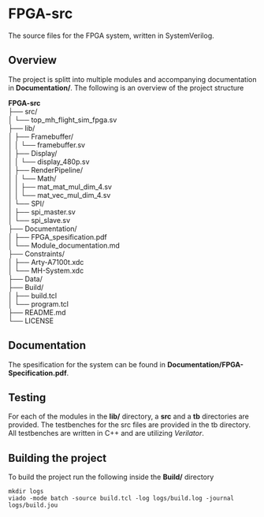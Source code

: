 # FPGA-src
The source files for the FPGA system, written in SystemVerilog.

## Overview 
The project is splitt into multiple modules and accompanying documentation in **Documentation/**.
The following is an overview of the project structure

**FPGA-src**  
├── src/  
│   └── top\_mh\_flight\_sim\_fpga.sv  
├── lib/  
│   ├── Framebuffer/  
│   │   └── framebuffer.sv  
│   ├── Display/  
│   │   └── display\_480p.sv  
│   ├── RenderPipeline/  
│   │   └── Math/  
│   │       ├── mat\_mat\_mul\_dim\_4.sv  
│   │       └── mat\_vec\_mul\_dim\_4.sv  
│   └── SPI/  
│       ├── spi\_master.sv  
│       └── spi\_slave.sv  
├── Documentation/  
│   ├── FPGA\_spesification.pdf  
│   └── Module\_documentation.md  
├── Constraints/  
│   ├── Arty-A7100t.xdc  
│   └── MH-System.xdc  
├── Data/  
├── Build/  
│   ├── build.tcl  
│   └── program.tcl  
├── README.md  
└── LICENSE  
  
## Documentation
The spesification for the system can be found in **Documentation/FPGA-Specification.pdf**.

## Testing
For each of the modules in the **lib/** directory, a __src__ and a __tb__ directories are provided.
The testbenches for the src files are provided in the tb directory. All testbenches are written in C++
and are utilizing *Verilator*.

## Building the project
To build the project run the following inside the **Build/** directory

```
mkdir logs
viado -mode batch -source build.tcl -log logs/build.log -journal logs/build.jou
```
